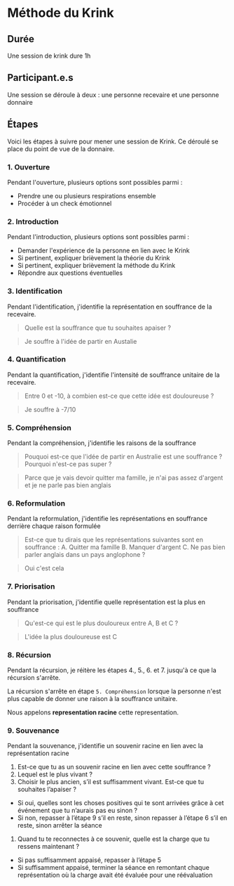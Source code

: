 # Méthode du Krink

## Durée
Une session de krink dure 1h

## Participant.e.s
Une session se déroule à deux : une personne recevaire et une personne donnaire

## Étapes
Voici les étapes à suivre pour mener une session de Krink. Ce déroulé se place du point de vue de la donnaire.

### 1. Ouverture
Pendant l'ouverture, plusieurs options sont possibles parmi :
- Prendre une ou plusieurs respirations ensemble
- Procéder à un check émotionnel

### 2. Introduction
Pendant l'introduction, plusieurs options sont possibles parmi :
- Demander l'expérience de la personne en lien avec le Krink
- Si pertinent, expliquer brièvement la théorie du Krink
- Si pertinent, expliquer brièvement la méthode du Krink
- Répondre aux questions éventuelles

### 3. Identification
Pendant l'identification, j'identifie la représentation en souffrance de la recevaire.
> Quelle est la souffrance que tu souhaites apaiser ?

> Je souffre à l'idée de partir en Austalie

### 4. Quantification
Pendant la quantification, j'identifie l'intensité de souffrance unitaire de la recevaire.
> Entre 0 et -10, à combien est-ce que cette idée est douloureuse  ?

> Je souffre à -7/10

### 5. Compréhension
Pendant la compréhension, j'identifie les raisons de la souffrance
> Pouquoi est-ce que l'idée de partir en Australie est une souffrance ? Pourquoi n'est-ce pas super ?

> Parce que je vais devoir quitter ma famille, je n'ai pas assez d'argent et je ne parle pas bien anglais

### 6. Reformulation
Pendant la reformulation, j'identifie les représentations en souffrance derrière chaque raison formulée
> Est-ce que tu dirais que les représentations suivantes sont en souffrance :
A. Quitter ma famille
B. Manquer d'argent
C. Ne pas bien parler anglais dans un pays anglophone
?

> Oui c'est cela

### 7. Priorisation
Pendant la priorisation, j'identifie quelle représentation est la plus en souffrance
> Qu'est-ce qui est le plus douloureux entre A, B et C ?

> L'idée la plus douloureuse est C

### 8. Récursion
Pendant la récursion, je réitère les étapes 4., 5., 6. et 7. jusqu'à ce que la récursion s'arrête.

La récursion s'arrête en étape `5. Compréhension` lorsque la personne n'est plus capable de donner une raison à la souffrance unitaire.

Nous appelons **representation racine** cette representation.

### 9. Souvenance
Pendant la souvenance, j'identifie un souvenir racine en lien avec la représentation racine
> 
1. Est-ce que tu as un souvenir racine en lien avec cette souffrance ?
1. Lequel est le plus vivant ?
1. Choisir le plus ancien, s’il est suffisamment vivant. Est-ce que tu souhaites l’apaiser ?
  - Si oui, quelles sont les choses positives qui te sont arrivées grâce à cet événement que tu n’aurais pas eu sinon ?
  - Si non, repasser à l’étape 9 s’il en reste, sinon repasser à l’étape 6 s’il en reste, sinon arrêter la séance
1. Quand tu te reconnectes à ce souvenir, quelle est la charge que tu ressens maintenant ?
  - Si pas suffisamment appaisé, repasser à l’étape 5
  - Si suffisamment appaisé, terminer la séance en remontant chaque représentation où la charge avait été évaluée pour une réévaluation 

